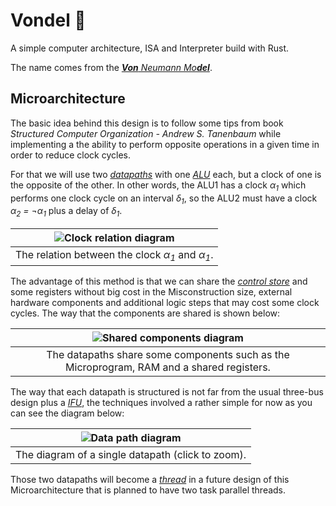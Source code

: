 # Vondel :floppy_disk:

A simple computer architecture, ISA and Interpreter build with Rust.

The name comes from the
[_**Von** Neumann Mo**del**_](https://en.wikipedia.org/wiki/Von_Neumann_architecture).

## Microarchitecture

The basic idea behind this design is to follow some tips from book _Structured
Computer Organization - Andrew S. Tanenbaum_ while implementing a the ability to
perform opposite operations in a given time in order to reduce clock cycles.

For that we will use two [_datapaths_](https://en.wikipedia.org/wiki/Datapath)
with one [_ALU_](https://en.wikipedia.org/wiki/Arithmetic_logic_unit) each,
but a clock of one is the opposite of the other. In other words, the ALU1 has a
clock _α<sub>1</sub>_ which performs one clock cycle on an interval _δ<sub>1</sub>_,
so the ALU2 must have a clock _α<sub>2</sub> = ¬α<sub>1</sub>_
plus a delay of _δ<sub>1</sub>_.

<div align="center">

|      ![Clock relation diagram](https://i.imgur.com/dOZeaWO.png)      |
| :------------------------------------------------------------------: |
|  The relation between the clock _α<sub>1</sub>_ and _α<sub>1</sub>_. |

</div>

The advantage of this method is that we can share the
[_control store_](https://en.wikipedia.org/wiki/Control_storebbjk) and some
registers without big cost in the Misconstruction size, external hardware
components and additional logic steps that may cost some clock cycles. The
way that the components are shared is shown below:

<div align="center">

|               ![Shared components diagram](https://i.imgur.com/WpGOWy0.png)               |
| :---------------------------------------------------------------------------------------: |
| The datapaths share some components such as the Microprogram, RAM and a shared registers.|

</div>

The way that each datapath is structured is not far from the usual three-bus design
plus a [_IFU_](https://en.wikipedia.org/wiki/Instruction_unit), the techniques
involved a rather simple for now as you can see the diagram below:

<div align="center">

| ![Data path diagram](https://i.imgur.com/zmysFrc.png) |
| :---------------------------------------------------: |
| The diagram of a single datapath (click to zoom).     |

</div>

Those two datapaths will become a [_thread_](https://en.wikipedia.org/wiki/Thread_(computing))
in a future design of this Microarchitecture that is planned to have two task parallel threads.
